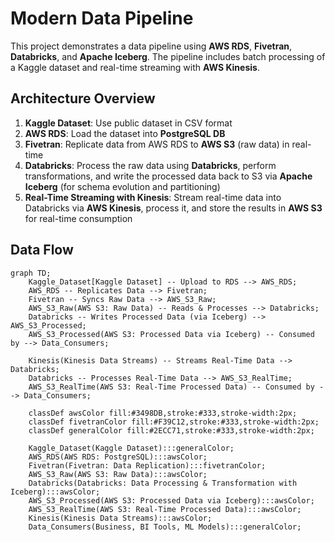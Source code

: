 # Modern Data Pipeline
This project demonstrates a data pipeline using **AWS RDS**, **Fivetran**, **Databricks**, and **Apache Iceberg**. The pipeline includes batch processing of a Kaggle dataset and real-time streaming with **AWS Kinesis**.

## Architecture Overview
1. **Kaggle Dataset**: Use public dataset in CSV format
2. **AWS RDS**: Load the dataset into **PostgreSQL DB**
3. **Fivetran**: Replicate data from AWS RDS to **AWS S3** (raw data) in real-time
4. **Databricks**: Process the raw data using **Databricks**, perform transformations, and write the processed data back to S3 via **Apache Iceberg** (for schema evolution and partitioning)
5. **Real-Time Streaming with Kinesis**: Stream real-time data into Databricks via **AWS Kinesis**, process it, and store the results in **AWS S3** for real-time consumption

## Data Flow
```mermaid
graph TD;
    Kaggle_Dataset[Kaggle Dataset] -- Upload to RDS --> AWS_RDS;
    AWS_RDS -- Replicates Data --> Fivetran;
    Fivetran -- Syncs Raw Data --> AWS_S3_Raw;
    AWS_S3_Raw(AWS S3: Raw Data) -- Reads & Processes --> Databricks;
    Databricks -- Writes Processed Data (via Iceberg) --> AWS_S3_Processed;
    AWS_S3_Processed(AWS S3: Processed Data via Iceberg) -- Consumed by --> Data_Consumers;

    Kinesis(Kinesis Data Streams) -- Streams Real-Time Data --> Databricks;
    Databricks -- Processes Real-Time Data --> AWS_S3_RealTime;
    AWS_S3_RealTime(AWS S3: Real-Time Processed Data) -- Consumed by --> Data_Consumers;

    classDef awsColor fill:#3498DB,stroke:#333,stroke-width:2px;
    classDef fivetranColor fill:#F39C12,stroke:#333,stroke-width:2px;
    classDef generalColor fill:#2ECC71,stroke:#333,stroke-width:2px;

    Kaggle_Dataset(Kaggle Dataset):::generalColor;
    AWS_RDS(AWS RDS: PostgreSQL):::awsColor;
    Fivetran(Fivetran: Data Replication):::fivetranColor;
    AWS_S3_Raw(AWS S3: Raw Data):::awsColor;
    Databricks(Databricks: Data Processing & Transformation with Iceberg):::awsColor;
    AWS_S3_Processed(AWS S3: Processed Data via Iceberg):::awsColor;
    AWS_S3_RealTime(AWS S3: Real-Time Processed Data):::awsColor;
    Kinesis(Kinesis Data Streams):::awsColor;
    Data_Consumers(Business, BI Tools, ML Models):::generalColor;